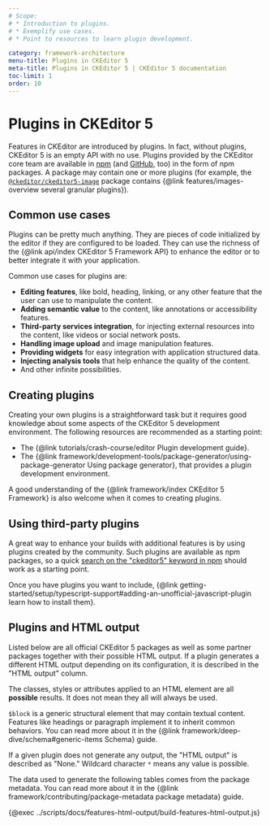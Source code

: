 ```yaml
---
# Scope:
# * Introduction to plugins.
# * Exemplify use cases.
# * Point to resources to learn plugin development.

category: framework-architecture
menu-title: Plugins in CKEditor 5
meta-title: Plugins in CKEditor 5 | CKEditor 5 documentation
toc-limit: 1
order: 10
---
```


# Plugins in CKEditor&nbsp;5

Features in CKEditor are introduced by plugins. In fact, without plugins, CKEditor&nbsp;5 is an empty API with no use. Plugins provided by the CKEditor core team are available in [npm](https://www.npmjs.com/search?q=ckeditor5) (and [GitHub](https://github.com/ckeditor?utf8=%E2%9C%93&q=ckeditor5&type=&language=), too) in the form of npm packages. A package may contain one or more plugins (for example, the [`@ckeditor/ckeditor5-image`](https://www.npmjs.com/package/@ckeditor/ckeditor5-image) package contains {@link features/images-overview several granular plugins}).

## Common use cases

Plugins can be pretty much anything. They are pieces of code initialized by the editor if they are configured to be loaded. They can use the richness of the {@link api/index CKEditor&nbsp;5 Framework API} to enhance the editor or to better integrate it with your application.

Common use cases for plugins are:

* **Editing features**, like bold, heading, linking, or any other feature that the user can use to manipulate the content.
* **Adding semantic value** to the content, like annotations or accessibility features.
* **Third-party services integration**, for injecting external resources into the content, like videos or social network posts.
* **Handling image upload** and image manipulation features.
* **Providing widgets** for easy integration with application structured data.
* **Injecting analysis tools** that help enhance the quality of the content.
* And other infinite possibilities.

## Creating plugins

Creating your own plugins is a straightforward task but it requires good knowledge about some aspects of the CKEditor&nbsp;5 development environment. The following resources are recommended as a starting point:

* The {@link tutorials/crash-course/editor Plugin development guide}.
* The {@link framework/development-tools/package-generator/using-package-generator Using package generator}, that provides a plugin development environment.

A good understanding of the {@link framework/index CKEditor&nbsp;5 Framework} is also welcome when it comes to creating plugins.

## Using third-party plugins

A great way to enhance your builds with additional features is by using plugins created by the community. Such plugins are available as npm packages, so a quick [search on the "ckeditor5" keyword in npm](https://www.npmjs.com/search?q=ckeditor5) should work as a starting point.

Once you have plugins you want to include, {@link getting-started/setup/typescript-support#adding-an-unofficial-javascript-plugin learn how to install them}.

## Plugins and HTML output

Listed below are all official CKEditor&nbsp;5 packages as well as some partner packages together with their possible HTML output. If a plugin generates a different HTML output depending on its configuration, it is described in the "HTML output" column.

The classes, styles or attributes applied to an HTML element are all **possible** results. It does not mean they all will always be used.

`$block` is a generic structural element that may contain textual content. Features like headings or paragraph implement it to inherit common behaviors. You can read more about it in the {@link framework/deep-dive/schema#generic-items Schema} guide.

If a given plugin does not generate any output, the "HTML output" is described as "None."  Wildcard character `*` means any value is possible.

The data used to generate the following tables comes from the package metadata. You can read more about it in the {@link framework/contributing/package-metadata package metadata} guide.

<style>
	table.features-html-output p {
		padding: 0;
	}

	table.features-html-output th.plugin {
		width: 33.333%;
	}

	table.features-html-output td.plugin a,
	table.features-html-output td.plugin code {
		white-space: nowrap;
	}

	table.features-html-output td.html-output > code {
		display: block;
		padding: 0;
		background: none;
		white-space: pre-wrap;
	}

	table.features-html-output td.html-output > code + * {
		margin-top: 1em;
	}

	table.features-html-output td.html-output.html-output-default {
		position: relative;
		box-shadow: inset 2px 0px 0px 0px hsl(225deg 47% 46%);

		/* Additional space for the "default" badge */
		padding-right: 60px;
	}

	table.features-html-output td.html-output.html-output-default::after {
		content: "Default";
		border: 1px solid hsl(224deg 72% 43%);
		color: hsl(225deg 85% 30%);
		opacity: 0.7;
		border-radius: 2px;
		display: inline-block;
		padding: 0px 3px;
		font-weight: bold;
		text-transform: uppercase;
		font-size: 10px;
		position: absolute;
		right: 8px;
		top: 8px;
	}
</style>

{@exec ../scripts/docs/features-html-output/build-features-html-output.js}

